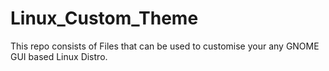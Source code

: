 # Linux_Custom_Theme
This repo consists of Files that can be used to customise your any GNOME GUI based Linux Distro.
